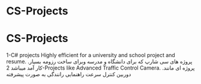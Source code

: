 # CS-Projects
# CS-Projects
1-C# projects Highly efficient for a university and school project and resume.
.پروژه های سی شارپ که برای دانشگاه و مدرسه وبرای ساخت رزومه بسیار کار آمد میباشد
2-Projects like Advanced Traffic Control Camera.
.پروژه ای مانند دوربین کنترل سرعت راهنمایی رانندگی به صورت پیشرفته



